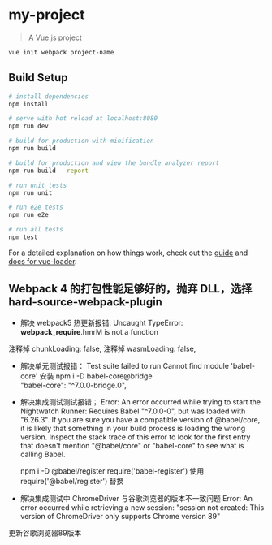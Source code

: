 # my-project

> A Vue.js project

```bash
vue init webpack project-name
```

## Build Setup

``` bash
# install dependencies
npm install

# serve with hot reload at localhost:8080
npm run dev

# build for production with minification
npm run build

# build for production and view the bundle analyzer report
npm run build --report

# run unit tests
npm run unit

# run e2e tests
npm run e2e

# run all tests
npm test
```

For a detailed explanation on how things work, check out the [guide](http://vuejs-templates.github.io/webpack/) and [docs for vue-loader](http://vuejs.github.io/vue-loader).

## Webpack 4 的打包性能足够好的，抛弃 DLL，选择hard-source-webpack-plugin

- 解决 webpack5 热更新报错:
Uncaught TypeError: __webpack_require__.hmrM is not a function

注释掉 chunkLoading: false,
注释掉 wasmLoading: false,

- 解决单元测试报错：
Test suite failed to run
    Cannot find module 'babel-core'
安装 npm i -D babel-core@bridge  
    "babel-core": "^7.0.0-bridge.0",

- 解决集成测试测试报错；
  Error: An error occurred while trying to start the Nightwatch Runner: Requires Babel "^7.0.0-0", but was loaded with "6.26.3". If you are sure you have a compatible version of @babel/core, it is likely that something in your build process is loading the wrong version. Inspect the stack trace of this error to look for the first entry that doesn't mention "@babel/core" or "babel-core" to see what is calling Babel.

  npm i -D @babel/register
  require('babel-register') 使用 require('@babel/register') 替换

- 解决集成测试中 ChromeDriver 与谷歌浏览器的版本不一致问题
  Error: An error occurred while retrieving a new session: "session not created: This version of ChromeDriver only supports Chrome version 89"

更新谷歌浏览器89版本